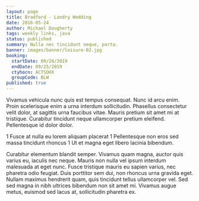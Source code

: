 ```yaml
---
layout: page
title: Bradford - Landry Wedding
date: 2016-05-24
author: Michael Dougherty
tags: weekly links, java
status: published
summary: Nulla nec tincidunt neque, porta.
banner: images/banner/leisure-02.jpg
booking:
  startDate: 09/20/2019
  endDate: 09/25/2019
  ctyhocn: ACTSOHX
  groupCode: BLW
published: true
---
```

Vivamus vehicula nunc quis est tempus consequat. Nunc id arcu enim. Proin scelerisque enim a urna interdum sollicitudin. Phasellus consectetur velit dolor, at sagittis urna faucibus vitae. Mauris pretium sit amet mi at tristique. Curabitur tincidunt neque ullamcorper pretium eleifend. Pellentesque id dolor dolor.

1 Fusce at nulla eu lorem aliquam placerat
1 Pellentesque non eros sed massa tincidunt rhoncus
1 Ut et magna eget libero lacinia bibendum.

Curabitur elementum blandit semper. Vivamus quam magna, auctor quis varius eu, iaculis nec neque. Mauris non nulla vel ipsum interdum malesuada at eget nunc. Fusce tristique mauris eu sapien varius, nec pharetra odio feugiat. Duis porttitor sem dui, non rhoncus urna gravida eget. Nullam maximus hendrerit quam, quis tincidunt tellus ullamcorper vel. Sed sed magna in nibh ultrices bibendum non sit amet mi. Vivamus augue metus, euismod sed lacus at, sollicitudin pharetra ex.
